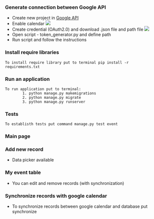 ### Generate connection between Google API

* Create new project in [Google API](https://console.developers.google.com  "Heading link")
* Enable calendar
![](https://gitlab.deployed.pl/viciu/django-google-calendar/uploads/e3985394563ed86817919efbb3af9328/Google_Calendar_API_Enable.PNG)
* Create credential (OAuth2.0) and download .json file and path file 
![](https://gitlab.deployed.pl/viciu/django-google-calendar/uploads/acdf4d274f84364f2af1fd74102d4b94/create_credential.PNG)
* Open script - token_generator.py and define path 
* Run script and follow the instructions

###  Install require libraries
	To install require library put to terminal pip install -r requirements.txt
	
### Run an application
    To run application put to terminal:
            1. python manage.py makemigrations
            2. python manage.py migrate
            3. python manage.py runserver
### Tests
    To establisth tests put command manage.py test event
### Main page

### Add new record
* Data picker available 

### My event table
* You can edit and remove records (with synchronization)

### Synchronize records with google calendar
* To synchronize records between google calendar and database put synchronize
